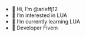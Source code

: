 - 👋 Hi, I’m @arieffj12
- 👀 I’m interested in LUA
- 🌱 I’m currently learning LUA
- 💞️ Developer Fivem

<!---
arieffj12/arieffj12 is a ✨ special ✨ repository because its `README.md` (this file) appears on your GitHub profile.
You can click the Preview link to take a look at your changes.
--->

